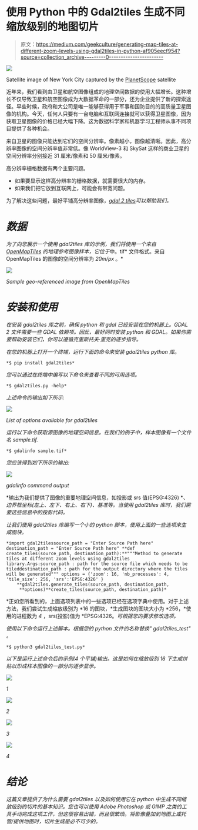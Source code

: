 # 使用 Python 中的 Gdal2tiles 生成不同缩放级别的地图切片

> 原文：<https://medium.com/geekculture/generating-map-tiles-at-different-zoom-levels-using-gdal2tiles-in-python-af905eecf954?source=collection_archive---------0----------------------->

![](img/77077bb7b39771d54e5f881272e32b3e.png)

Satellite image of New York City captured by the [PlanetScope](https://www.planet.com/) satellite

近年来，我们看到由卫星和航空图像组成的地理空间数据的使用大幅增长。这种增长不仅导致卫星和航空图像成为大数据革命的一部分，还为企业提供了新的探索途径。早些时候，政府和大公司是唯一能够获得用于军事和国防目的的高质量卫星图像的机构。今天，任何人只要有一台电脑和互联网连接就可以获得卫星图像，因为获取卫星图像的价格已经大幅下降。这为数据科学家和机器学习工程师从事不同项目提供了各种机会。

来自卫星的图像只能达到它们的空间分辨率。像素越小，图像越清晰。因此，高分辨率图像的空间分辨率值非常低。像 WorldView-3 和 SkySat 这样的商业卫星的空间分辨率分别接近 31 厘米/像素和 50 厘米/像素。

高分辨率栅格数据有两个主要问题。

*   如果要显示这样高分辨率的栅格数据，就需要很大的内存。
*   如果我们把它放到互联网上，可能会有带宽问题。

为了解决这些问题，最好平铺高分辨率图像，[*gdal 2 tiles*](https://gdal.org/programs/gdal2tiles.html)*可以帮助我们。*

# *数据*

*为了向您展示一个使用 *gdal2tiles* 库的示例，我们将使用一个来自 [OpenMapTiles](https://openmaptiles.org/) 的地理参考图像样本，它位于*中。tif* 文件格式。来自 OpenMapTiles 的图像的空间分辨率为 *20m/px* 。*

*![](img/52dbc83042bc2fcccede099db247527b.png)*

*Sample geo-referenced image from OpenMapTiles*

# *安装和使用*

*在安装 *gdal2tiles* 库之前，确保 python 和 gdal 已经安装在您的机器上。*GDAL 2 文件需要一些 GDAL 依赖项。因此，最好同时安装 python 和 GDAL。如果你需要帮助安装它们，你可以遵循克里斯托夫·里克的逐步指导。**

*在您的机器上打开一个终端，运行下面的命令来安装 *gdal2tiles* python 库。*

```
*$ pip install gdal2tiles*
```

*您可以通过在终端中编写以下命令来查看不同的可用选项。*

```
*$ gdal2tiles.py -help*
```

*上述命令的输出如下所示:*

*![](img/b9b21f65f80e7b038857de36c39327f3.png)*

*List of options available for *gdal2tiles**

*运行以下命令获取源图像的地理空间信息。在我们的例子中，样本图像有一个文件名 *sample.tif.**

```
*$ gdalinfo sample.tif*
```

*您应该得到如下所示的输出:*

*![](img/35c32c312983242385c0f466b7d434c9.png)*

*gdalinfo command output*

*输出为我们提供了图像的重要地理空间信息，如投影或 srs 值(EPSG:4326) *、*边界框坐标(左上、左下、右上、右下)、基准等。当使用 *gdal2tiles* 库时，我们需要这些信息中的投影代码。*

*让我们使用 *gdal2tiles* 库编写一个小的 python 脚本，使用上面的一些选项来生成图块。*

```
*import gdal2tilessource_path = "Enter Source Path here"
destination_path = "Enter Source Path here" **def create_tiles(source_path, destination_path):**"""Method to generate tiles at different zoom levels using gdal2tiles library.Args:source_path : path for the source file which needs to be tileddestination_path : path for the output directory where the tiles will be generated""" options = {'zoom': 16, 'nb_processes': 4, 'tile_size': 256, 'srs':'EPSG:4326' }
    **gdal2tiles.generate_tiles(source_path, destination_path,
     **options)**create_tiles(source_path, destination_path)*
```

*正如您所看到的，上面选项列表中的一些选项已经在选项字典中使用。对于上述方法，我们尝试生成缩放级别为 *16 的图块，*生成图块的图块大小为 *256，*使用的进程数为 *4* ，srs(投影)值为 *EPSG:4326。*可根据您的要求修改选项。*

*使用以下命令运行上述脚本。根据您的 python 文件的名称替换" *gdal2tiles_test"* 。*

```
*$ python3 gdal2tiles_test.py*
```

*以下是运行上述命令后的示例(4 个平铺)输出。这是如何在缩放级别 16 下生成拼贴以形成样本图像的一部分的逐步显示。*

*![](img/ab144172b4665712be4db03c1ee4452e.png)*

*1*

*![](img/c15e06baf502d37b51488a5cdec074a7.png)*

*2*

*![](img/867d9266d05a2a530b06e58a79454943.png)*

*3*

*![](img/c7102a73cc161717c58801292d75582b.png)*

*4*

# *结论*

*这篇文章提供了为什么需要 gdal2tiles 以及如何使用它在 python 中生成不同缩放级别的切片的基本知识。您也可以使用 Adobe Photoshop 或 GIMP 之类的工具手动完成这项工作，但这很容易出错，而且很繁琐。将影像叠加到地图上或托管/提供地图时，切片生成是必不可少的。*